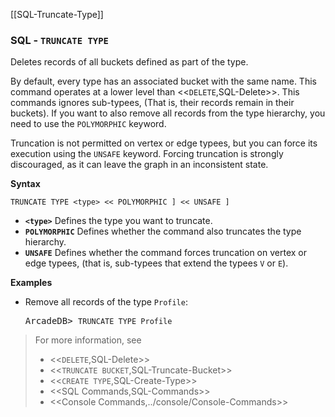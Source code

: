 [[SQL-Truncate-Type]]
### SQL - `TRUNCATE TYPE`

Deletes records of all buckets defined as part of the type.  

By default, every type has an associated bucket with the same name.  This command operates at a lower level than <<`DELETE`,SQL-Delete>>.  This commands ignores sub-typees, (That is, their records remain in their buckets).  If you want to also remove all records from the type hierarchy, you need to use the `POLYMORPHIC` keyword.

Truncation is not permitted on vertex or edge typees, but you can force its execution using the `UNSAFE` keyword.  Forcing truncation is strongly discouraged, as it can leave the graph in an inconsistent state.

**Syntax**

```
TRUNCATE TYPE <type> << POLYMORPHIC ] << UNSAFE ] 
```

- **`<type>`** Defines the type you want to truncate.
- **`POLYMORPHIC`** Defines whether the command also truncates the type hierarchy.
- **`UNSAFE`** Defines whether the command forces truncation on vertex or edge typees, (that is, sub-typees that extend the typees `V` or `E`).

**Examples**

- Remove all records of the type `Profile`:

  <pre>
  ArcadeDB> <code type='lang-sql userinput'>TRUNCATE TYPE Profile</code>
  </pre>

>For more information, see
>- <<`DELETE`,SQL-Delete>>
>- <<`TRUNCATE BUCKET`,SQL-Truncate-Bucket>>
>- <<`CREATE TYPE`,SQL-Create-Type>>
>- <<SQL Commands,SQL-Commands>>
>- <<Console Commands,../console/Console-Commands>>
